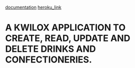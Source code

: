 [documentation](https://documenter.getpostman.com/view/19330071/UVksMuAy)
[heroku_link](https://kwilox.herokuapp.com/)
# A KWILOX APPLICATION TO CREATE, READ, UPDATE AND DELETE DRINKS AND CONFECTIONERIES.